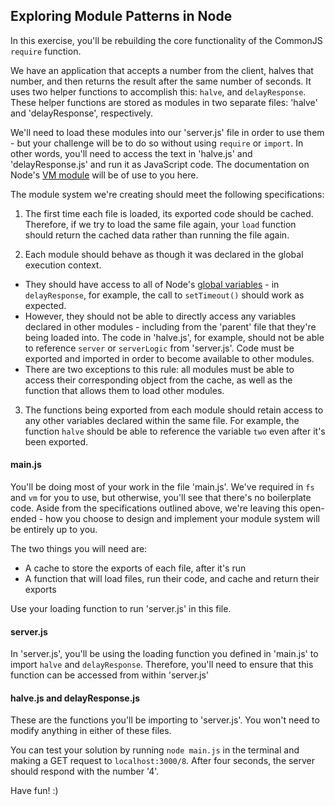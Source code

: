 ## Exploring Module Patterns in Node

In this exercise, you'll be rebuilding the core functionality of the CommonJS `require` function.

We have an application that accepts a number from the client, halves that number, and then returns the result after the same number of seconds. It uses two helper functions to accomplish this: `halve`, and `delayResponse`. These helper functions are stored as modules in two separate files: 'halve' and 'delayResponse', respectively.

We'll need to load these modules into our 'server.js' file in order to use them - but your challenge will be to do so without using `require` or `import`. In other words, you'll need to access the text in 'halve.js' and 'delayResponse.js' and run it as JavaScript code. The documentation on Node's [VM module](https://nodejs.org/api/vm.html#vm_vm_executing_javascript) will be of use to you here.

The module system we're creating should meet the following specifications:

1. The first time each file is loaded, its exported code should be cached. Therefore, if we try to load the same file again, your `load` function should return the cached data rather than running the file again.

2. Each module should behave as though it was declared in the global execution context.
  - They should have access to all of Node's [global variables](https://nodejs.org/api/globals.html) - in `delayResponse`, for example, the call to `setTimeout()` should work as expected.
  - However, they should not be able to directly access any variables declared in other modules - including from the 'parent' file that they're being loaded into. The code in 'halve.js', for example, should not be able to reference `server` or `serverLogic` from 'server.js'. Code must be exported and imported in order to become available to other modules.
  - There are two exceptions to this rule: all modules must be able to access their corresponding object from the cache, as well as the function that allows them to load other modules.

3. The functions being exported from each module should retain access to any other variables declared within the same file. For example, the function `halve` should be able to reference the variable `two` even after it's been exported.

#### main.js
You'll be doing most of your work in the file 'main.js'. We've required in `fs` and `vm` for you to use, but otherwise, you'll see that there's no boilerplate code. Aside from the specifications outlined above, we're leaving this open-ended - how you choose to design and implement your module system will be entirely up to you.

The two things you will need are:

- A cache to store the exports of each file, after it's run
- A function that will load files, run their code, and cache and return their exports

Use your loading function to run 'server.js' in this file.

#### server.js
In 'server.js', you'll be using the loading function you defined in 'main.js' to import `halve` and `delayResponse`. Therefore, you'll need to ensure that this function can be accessed from within 'server.js'

#### halve.js and delayResponse.js
These are the functions you'll be importing to 'server.js'. You won't need to modify anything in either of these files.

You can test your solution by running `node main.js` in the terminal and making a GET request to `localhost:3000/8`. After four seconds, the server should respond with the number '4'.

Have fun! :)

